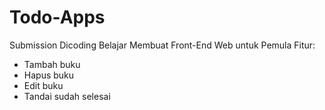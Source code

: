 # Todo-Apps
Submission Dicoding Belajar Membuat Front-End Web untuk Pemula
Fitur:
- Tambah buku
- Hapus buku
- Edit buku
- Tandai sudah selesai
